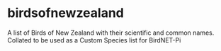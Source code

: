 # birdsofnewzealand
A list of Birds of New Zealand with their scientific and common names. Collated to be used as a Custom Species list for BirdNET-Pi
